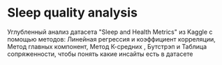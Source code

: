 # Sleep quality analysis
Углубленный анализ датасета "Sleep and Health Metrics" из Kaggle c помощью методов: Линейная регрессия и коэффициент корреляции, Метод главных компонент, Метод К-средних
, Бутстрэп и Таблица сопряженности, чтобы понять какие инсайты есть в датасете


